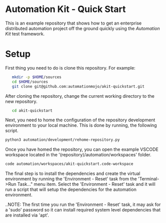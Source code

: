 # Automation Kit - Quick Start
This is an example repository that shows how to get an enterprise distributed automation project off the ground quickly using the *Automation Kit* test framework.

# Setup
First thing you need to do is clone this repository.  For example:

```bash
   mkdir -p $HOME/sources
   cd $HOME/sources
   git clone git@github.com:automationmojo/akit-quickstart.git
```

After cloning the repository, change the current working directory to the new repository.

```bash
   cd akit-quickstart
```

Next, you need to home the configuration of the repository development environment to your local machine.  This is done by running, the following script.

```bash
python3 automation/development/rehome-repository.py
```

Once you have homed the repository, you can open the example VSCODE workspace located in the '(repository)/automation/workspaces' folder.

```bash
code automation/workspaces/akit-quickstart.code-workspace
```

The final step is to install the dependencies and create the virtual environment by running the 'Environment - Reset' task from the 'Terminal->Run Task..." menu item.  Select the 'Environment - Reset' task and it will run a script that will setup the dependencies for the automation environment.

..NOTE: The first time you run the 'Environment - Reset' task, it may ask for a 'sudo' password so it can install required system level dependencies that are installed via 'apt'.


